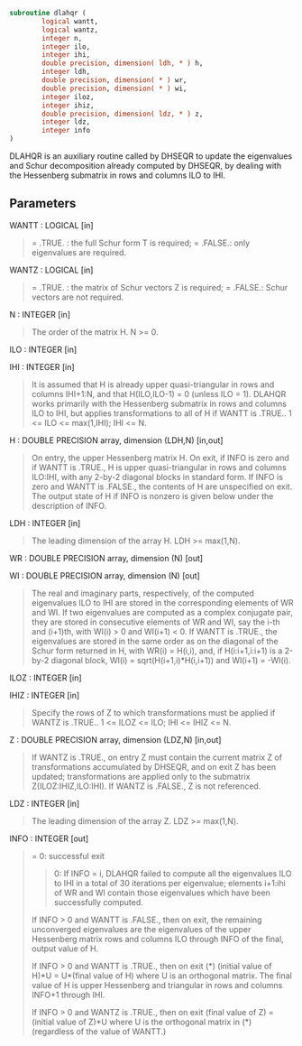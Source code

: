 ```fortran
subroutine dlahqr (
        logical wantt,
        logical wantz,
        integer n,
        integer ilo,
        integer ihi,
        double precision, dimension( ldh, * ) h,
        integer ldh,
        double precision, dimension( * ) wr,
        double precision, dimension( * ) wi,
        integer iloz,
        integer ihiz,
        double precision, dimension( ldz, * ) z,
        integer ldz,
        integer info
)
```

DLAHQR is an auxiliary routine called by DHSEQR to update the
eigenvalues and Schur decomposition already computed by DHSEQR, by
dealing with the Hessenberg submatrix in rows and columns ILO to
IHI.

## Parameters
WANTT : LOGICAL [in]
> = .TRUE. : the full Schur form T is required;
> = .FALSE.: only eigenvalues are required.

WANTZ : LOGICAL [in]
> = .TRUE. : the matrix of Schur vectors Z is required;
> = .FALSE.: Schur vectors are not required.

N : INTEGER [in]
> The order of the matrix H.  N >= 0.

ILO : INTEGER [in]

IHI : INTEGER [in]
> It is assumed that H is already upper quasi-triangular in
> rows and columns IHI+1:N, and that H(ILO,ILO-1) = 0 (unless
> ILO = 1). DLAHQR works primarily with the Hessenberg
> submatrix in rows and columns ILO to IHI, but applies
> transformations to all of H if WANTT is .TRUE..
> 1 <= ILO <= max(1,IHI); IHI <= N.

H : DOUBLE PRECISION array, dimension (LDH,N) [in,out]
> On entry, the upper Hessenberg matrix H.
> On exit, if INFO is zero and if WANTT is .TRUE., H is upper
> quasi-triangular in rows and columns ILO:IHI, with any
> 2-by-2 diagonal blocks in standard form. If INFO is zero
> and WANTT is .FALSE., the contents of H are unspecified on
> exit.  The output state of H if INFO is nonzero is given
> below under the description of INFO.

LDH : INTEGER [in]
> The leading dimension of the array H. LDH >= max(1,N).

WR : DOUBLE PRECISION array, dimension (N) [out]

WI : DOUBLE PRECISION array, dimension (N) [out]
> The real and imaginary parts, respectively, of the computed
> eigenvalues ILO to IHI are stored in the corresponding
> elements of WR and WI. If two eigenvalues are computed as a
> complex conjugate pair, they are stored in consecutive
> elements of WR and WI, say the i-th and (i+1)th, with
> WI(i) > 0 and WI(i+1) < 0. If WANTT is .TRUE., the
> eigenvalues are stored in the same order as on the diagonal
> of the Schur form returned in H, with WR(i) = H(i,i), and, if
> H(i:i+1,i:i+1) is a 2-by-2 diagonal block,
> WI(i) = sqrt(H(i+1,i)\*H(i,i+1)) and WI(i+1) = -WI(i).

ILOZ : INTEGER [in]

IHIZ : INTEGER [in]
> Specify the rows of Z to which transformations must be
> applied if WANTZ is .TRUE..
> 1 <= ILOZ <= ILO; IHI <= IHIZ <= N.

Z : DOUBLE PRECISION array, dimension (LDZ,N) [in,out]
> If WANTZ is .TRUE., on entry Z must contain the current
> matrix Z of transformations accumulated by DHSEQR, and on
> exit Z has been updated; transformations are applied only to
> the submatrix Z(ILOZ:IHIZ,ILO:IHI).
> If WANTZ is .FALSE., Z is not referenced.

LDZ : INTEGER [in]
> The leading dimension of the array Z. LDZ >= max(1,N).

INFO : INTEGER [out]
> = 0:  successful exit
> > 0:  If INFO = i, DLAHQR failed to compute all the
> eigenvalues ILO to IHI in a total of 30 iterations
> per eigenvalue; elements i+1:ihi of WR and WI
> contain those eigenvalues which have been
> successfully computed.
> 
> If INFO > 0 and WANTT is .FALSE., then on exit,
> the remaining unconverged eigenvalues are the
> eigenvalues of the upper Hessenberg matrix rows
> and columns ILO through INFO of the final, output
> value of H.
> 
> If INFO > 0 and WANTT is .TRUE., then on exit
> (\*)       (initial value of H)\*U  = U\*(final value of H)
> where U is an orthogonal matrix.    The final
> value of H is upper Hessenberg and triangular in
> rows and columns INFO+1 through IHI.
> 
> If INFO > 0 and WANTZ is .TRUE., then on exit
> (final value of Z)  = (initial value of Z)\*U
> where U is the orthogonal matrix in (\*)
> (regardless of the value of WANTT.)
